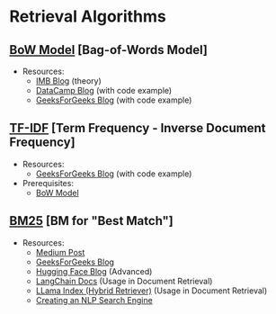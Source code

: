 # Retrieval Algorithms

## [BoW Model](https://en.wikipedia.org/wiki/Bag-of-words_model) [Bag-of-Words Model]
   
 - Resources:
    - [IMB Blog](https://www.ibm.com/think/topics/bag-of-words) (theory)
    - [DataCamp Blog](https://www.datacamp.com/tutorial/python-bag-of-words-model) (with code example)
    - [GeeksForGeeks Blog](https://www.geeksforgeeks.org/nlp/bag-of-words-bow-model-in-nlp/) (with code example)
    
## [TF-IDF](https://en.wikipedia.org/wiki/Tf%E2%80%93idf) [Term Frequency - Inverse Document Frequency]
    
 - Resources:
    - [GeeksForGeeks Blog](https://www.geeksforgeeks.org/machine-learning/understanding-tf-idf-term-frequency-inverse-document-frequency/) (with code example)
 - Prerequisites:
    - [BoW Model](#bow-model-bag-of-words-model)

## [BM25](https://en.wikipedia.org/wiki/Okapi_BM25) [BM for "Best Match"]
 - Resources:
    - [Medium Post](https://medium.com/@readwith_emma/understanding-okapi-bm25-document-ranking-algorithm-70d81adab001)
    - [GeeksForGeeks Blog](https://www.geeksforgeeks.org/nlp/what-is-bm25-best-matching-25-algorithm/)
    - [Hugging Face Blog](https://huggingface.co/blog/xhluca/bm25s) (Advanced)
    - [LangChain Docs](https://python.langchain.com/docs/integrations/retrievers/bm25/) (Usage in Document Retrieval)
    - [LLama Index (Hybrid Retriever)](https://docs.llamaindex.ai/en/stable/examples/retrievers/bm25_retriever/#hybrid-retriever-with-bm25-chroma) (Usage in Document Retrieval)
    - [Creating an NLP Search Engine](https://www.analyticsvidhya.com/blog/2021/05/build-your-own-nlp-based-search-engine-using-bm25/)


